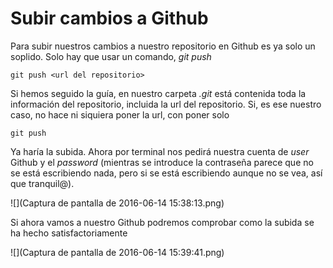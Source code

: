 # Subir cambios a Github
Para subir nuestros cambios a nuestro repositorio en Github es ya solo un soplido. Solo hay que usar un comando, _git push_
```
git push <url del repositorio>
```
Si hemos seguido la guía, en nuestro carpeta _.git_ está contenida toda la información del repositorio, incluida la url del repositorio. Si, es ese nuestro caso, no hace ni siquiera poner la url, con poner solo
```
git push
```
Ya haría la subida. Ahora por terminal nos pedirá nuestra cuenta de _user_ Github y el _password_ (mientras se introduce la contraseña parece que no se está escribiendo nada, pero si se está escribiendo aunque no se vea, así que tranquil@).

![](Captura de pantalla de 2016-06-14 15:38:13.png)

Si ahora vamos a nuestro Github podremos comprobar como la subida se ha hecho satisfactoriamente

![](Captura de pantalla de 2016-06-14 15:39:41.png)
